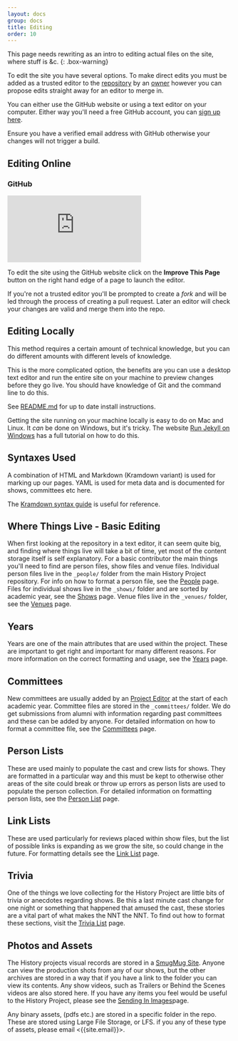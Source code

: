 ```yaml
---
layout: docs
group: docs
title: Editing
order: 10
---
```


This page needs rewriting as an intro to editing actual files on the site, where stuff is &c.
{: .box-warning}

To edit the site you have several options. To make direct edits you must be added as a trusted editor to the [repository](http://github.com/newtheatre/history-project) by an [owner](https://github.com/orgs/newtheatre/people) however you can propose edits straight away for an editor to merge in.

You can either use the GitHub website or using a text editor on your computer. Either way you'll need a free GitHub account, you can [sign up here](https://github.com/join).

Ensure you have a verified email address with GitHub otherwise your changes will not trigger a build.

## Editing Online

### GitHub

<iframe class="youtube" src="https://www.youtube.com/embed/yC2aBvMgTzg?showinfo=0&color=white&modestbranding=1" frameborder="0" allowfullscreen></iframe>

To edit the site using the GitHub website click on the <strong class="tag"><i class="octicon octicon octicon-pencil"></i> Improve This Page</strong> button on the right hand edge of a page to launch the editor.

If you're not a trusted editor you'll be prompted to create a _fork_ and will be led through the process of creating a pull request. Later an editor will check your changes are valid and merge them into the repo.

## Editing Locally

<div class="box-info"><i class="fa fa-info-circle"></i>This method requires a certain amount of technical knowledge, but you can do different amounts with different levels of knowledge.</div>

This is the more complicated option, the benefits are you can use a desktop text editor and run the entire site on your machine to preview changes before they go live. You should have knowledge of Git and the command line to do this.

See [README.md](https://github.com/newtheatre/history-project/blob/master/README.md) for up to date install instructions.

Getting the site running on your machine locally is easy to do on Mac and Linux. It _can_ be done on Windows, but it's tricky. The website [Run Jekyll on Windows](http://jekyll-windows.juthilo.com/) has a full tutorial on how to do this.

## Syntaxes Used

A combination of HTML and Markdown (Kramdown variant) is used for marking up our pages. YAML is used for meta data and is documented for shows, committees etc here.

The [Kramdown syntax guide](http://kramdown.gettalong.org/syntax.html) is useful for reference.

## Where Things Live - Basic Editing

When first looking at the repository in a text editor, it can seem quite big, and finding where things live will take a bit of time, yet most of the content storage itself is self explanatory. For a basic contributor the main things you'll need to find are person files, show files and venue files. Individual person files live in the `_people/` folder from the main History Project repository. For info on how to format a person file, see the [People](https://history.newtheatre.org.uk/docs/person/) page. Files for individual shows live in the `_shows/` folder and are sorted by academic year, see the [Shows](https://history.newtheatre.org.uk/docs/show/) page. Venue files live in the `_venues/` folder, see the [Venues](https://history.newtheatre.org.uk/docs/venue/) page.

## Years ##

Years are one of the main attributes that are used within the project. These are important to get right and important for many different reasons. For more information on the correct formatting and usage, see the [Years](https://history.newtheatre.org.uk/docs/year/) page.

## Committees ##

New committees are usually added by an [Project Editor](https://github.com/orgs/newtheatre/people) at the start of each academic year. Committee files are stored in the `_committees/` folder. We do get submissions from alumni with information regarding past committees and these can be added by anyone. For detailed information on how to format a committee file, see the [Committees](https://history.newtheatre.org.uk/docs/committee/) page.

## Person Lists ##

These are used mainly to populate the cast and crew lists for shows. They are formatted in a particular way and this must be kept to otherwise other areas of the site could break or throw up errors as person lists are used to populate the person collection. For detailed information on formatting person lists, see the [Person List](https://history.newtheatre.org.uk/docs/person-list/) page.

## Link Lists ##

These are used particularly for reviews placed within show files, but the list of possible links is expanding as we grow the site, so could change in the future. For formatting details see the [Link List](https://history.newtheatre.org.uk/docs/link-list/) page.

## Trivia ##

One of the things we love collecting for the History Project are little bits of trivia or anecdotes regarding shows. Be this a last minute cast change for one night or something that happened that amused the cast, these stories are a vital part of what makes the NNT the NNT. To find out how to format these sections, visit the [Trivia List](https://history.newtheatre.org.uk/docs/trivia-list/) page.

## Photos and Assets ##

The History projects visual records are stored in a [SmugMug Site](https://photos.newtheatre.org.uk/). Anyone can view the production shots from any of our shows, but the other archives are stored in a way that if you have a link to the folder you can view its contents. Any show videos, such as Trailers or Behind the Scenes videos are also stored here. If you have any items you feel would be useful to the History Project, please see the [Sending In Images](https://history.newtheatre.org.uk/upload/)page.

Any binary assets, (pdfs etc.) are stored in a specific folder in the repo. These are stored using Large File Storage, or LFS. if you any of these type of assets, please email <{{site.email}}>.